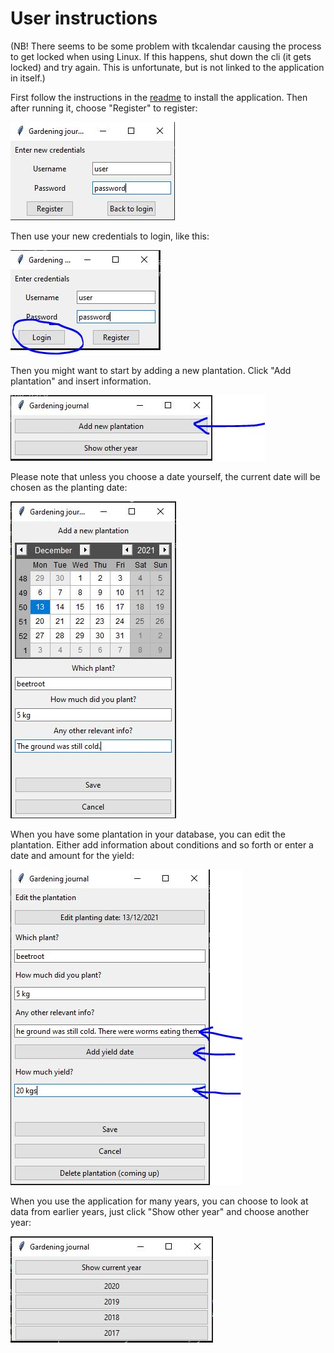 # User instructions  
(NB! There seems to be some problem with tkcalendar causing the process to get locked when using Linux. If this happens, shut down the cli (it gets locked) and try again. This is unfortunate, but is not linked to the application in itself.)  

First follow the instructions in the [readme](https://github.com/rundtjan/ot-harjoitustyo#readme) to install the application. Then after running it, choose "Register" to register:  

![Registration](kuvat/register.JPG)  

Then use your new credentials to login, like this: 
  
![Login](kuvat/login.JPG) 
  
Then you might want to start by adding a new plantation. Click "Add plantation" and insert information.   
  
![Addplantation](kuvat/addnew.jpg)  
  
Please note that unless you choose a date yourself, the current date will be chosen as the planting date:  
  
![Addinginfo](kuvat/addinfonew.JPG)  
  
When you have some plantation in your database, you can edit the plantation. Either add information about conditions and so forth or enter a date and amount for the yield:  
  
![Edit](kuvat/editplant.JPG)   
  
When you use the application for many years, you can choose to look at data from earlier years, just click "Show other year" and choose another year:  
  
![Chooseyear](kuvat/yearchoice.jpg)
